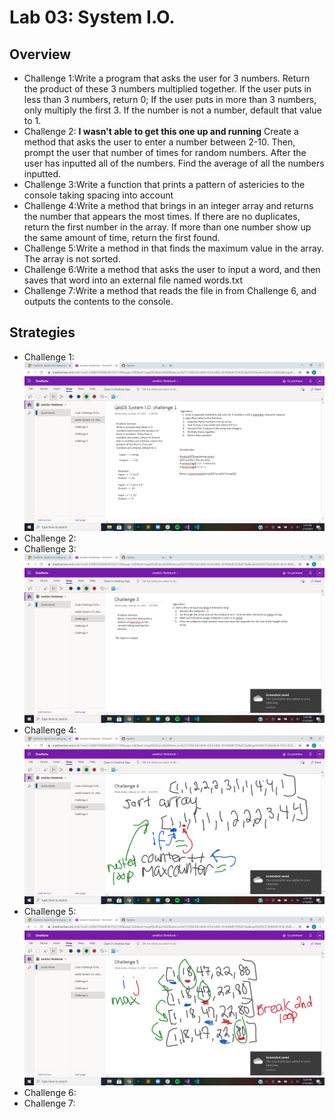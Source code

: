 # Lab 03: System I.O.

## Overview
- Challenge 1:Write a program that asks the user for 3 numbers. Return the product of these 3 numbers multiplied together. If the user puts in less than 3 numbers, return 0; If the user puts in more than 3 numbers, only multiply the first 3. If the number is not a number, default that value to 1.
- Challenge 2: **I wasn't able to get this one up and running** Create a method that asks the user to enter a number between 2-10. Then, prompt the user that number of times for random numbers. After the user has inputted all of the numbers. Find the average of all the numbers inputted.
- Challenge 3:Write  a function that prints a pattern of astericies to the console taking spacing into account 
- Challenge 4:Write a method that brings in an integer array and returns the number that appears the most times. If there are no duplicates, return the first number in the array. If more than one number show up the same amount of time, return the first found.
- Challenge 5:Write a method in that finds the maximum value in the array. The array is not sorted. 
- Challenge 6:Write a method that asks the user to input a word, and then saves that word into an external file named words.txt
- Challenge 7:Write a method that reads the file in from Challenge 6, and outputs the contents to the console.
## Strategies
- Challenge 1: ![Challenge1 Whiteboard](./assets/challenge1.png)
- Challenge 2:
- Challenge 3:![Challenge1 Whiteboard](./assets/challenge3.png)
- Challenge 4:![Challenge1 Whiteboard](./assets/challenge4.png)
- Challenge 5:![Challenge1 Whiteboard](./assets/challenge5.png)
- Challenge 6:
- Challenge 7:
